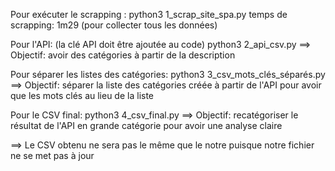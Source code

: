 Pour exécuter le scrapping :
python3 1_scrap_site_spa.py
temps de scrapping: 1m29 (pour collecter tous les données)


Pour l'API: (la clé API doit être ajoutée au code) 
python3 2_api_csv.py
==> Objectif: avoir des catégories à partir de la description 


Pour séparer les listes des catégories: 
python3 3_csv_mots_clés_séparés.py
==> Objectif: séparer la liste des catégories créée à partir de l'API pour avoir que les mots clés au lieu de la liste

Pour le CSV final:
python3 4_csv_final.py
==> Objectif: recatégoriser le résultat de l'API en grande catégorie pour avoir une analyse claire


==> Le CSV obtenu ne sera pas le même que le notre puisque notre fichier ne se met pas à jour 
